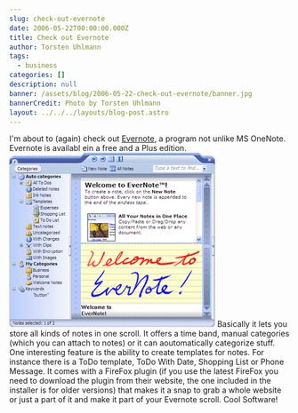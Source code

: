 ```yaml
---
slug: check-out-evernote
date: 2006-05-22T00:00:00.000Z
title: Check out Evernote
author: Torsten Uhlmann
tags:
  - business
categories: []
description: null
banner: /assets/blog/2006-05-22-check-out-evernote/banner.jpg
bannerCredit: Photo by Torsten Uhlmann
layout: ../../../layouts/blog-post.astro
---
```


I'm about to (again) check out [Evernote](http://www.evernote.com), a program not unlike MS OneNote. Evernote is availabl ein a free and a Plus edition. <span id="p44">[![Evernote](./EN-screenshot-104-front.gif)](http://blog.agynamix.de//?attachment_id=44 "Evernote")</span> Basically it lets you store all kinds of notes in one scroll. It offers a time band, manual categories (which you can attach to notes) or it can aoutomatically categorize stuff. One interesting feature is the ability to create templates for notes. For instance there is a ToDo template, ToDo With Date, Shopping List or Phone Message. It comes with a FireFox plugin (if you use the latest FireFox you need to download the plugin from their website, the one included in the installer is for older versions) that makes it a snap to grab a whole website or just a part of it and make it part of your Evernote scroll. Cool Software!

